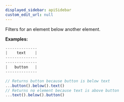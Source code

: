 ```yaml
---
displayed_sidebar: apiSidebar
custom_edit_url: null
---
```


Filters for an element below another element.

**Examples:**
```typescript 
--------------
|    text    |
--------------
--------------
|   button   |
--------------

// Returns button because button is below text
...button().below().text()
// Returns no element because text is above button
...text().below().button()
```

